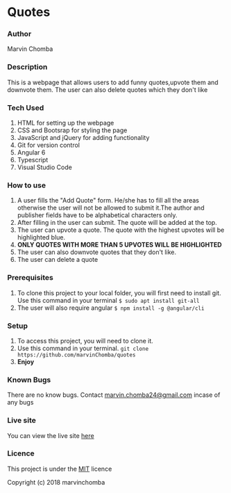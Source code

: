 # Quotes

### Author
Marvin Chomba

### Description
This is a webpage that allows users to add funny quotes,upvote them and downvote them.
The user can also delete quotes which they don't like

### Tech Used
1. HTML for setting up the webpage
2. CSS and Bootsrap for styling the page
3. JavaScript and jQuery for adding functionality
4. Git for version control
5. Angular 6 
6. Typescript
7. Visual Studio Code

### How to use
1. A user fills the "Add Quote" form. He/she has to fill all the areas otherwise the user will not be allowed to submit it.The author and publisher fields have to be alphabetical characters only.
2. After filling in the user can submit. The quote will be added at the top.
3. The user can upvote a quote. The quote with the highest upvotes will be highlighted blue. 
4. **ONLY QUOTES WITH MORE THAN  5 UPVOTES WILL BE HIGHLIGHTED**
5. The user can also downvote quotes that they don't like.
6. The user can delete a quote

    

### Prerequisites
1. To clone this project to your local folder, you will first need to install git.
  Use this command in your terminal
  `$ sudo apt install git-all`
2. The user will also require angular
    `$ npm install -g @angular/cli`

### Setup
1. To access this project, you will need to clone it.
2. Use this command in your terminal.
`git clone https://github.com/marvinChomba/quotes`
3. __Enjoy__

### Known Bugs
There are no know bugs. Contact marvin.chomba24@gmail.com incase of any bugs

### Live site
You can view the live site [here](https://marvinchomba.github.io/quotes/)

### Licence
This project is under the [MIT](https://github.com/marvinChomba/quotes/blob/master/LICENSE) licence

Copyright (c) 2018 marvinchomba
